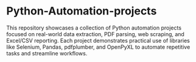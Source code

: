 # Python-Automation-projects
This repository showcases a collection of Python automation projects focused on real-world data extraction, PDF parsing, web scraping, and Excel/CSV reporting. Each project demonstrates practical use of libraries like Selenium, Pandas, pdfplumber, and OpenPyXL to automate repetitive tasks and streamline workflows.
